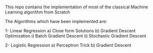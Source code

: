 This repo contains the implementation of most of the classical Machine Learning algorithm from Scratch

The Algorithms which have been implemented are:

  1- Linear Regression
      a) Close form Solutions
      b) Gradient Descent Optimization
          i) Batch Gradient Descent
          ii) Stochastic Gradient Descent
          
  2- Logistic Regression
      a) Perceptron Trick
      b) Gradient Descent 
